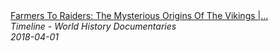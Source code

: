 <!--2024-07-21 00:18:13-->
<div class="yb">
  <a class="nodecor" href="/index.html?istoriya/farmers_to_raiders_the_mysterious_origins_of_the_vikings_wings_of_a_dragon_timeline">
    <img class="preview" data-videoid="hOsTfZ8gTM8" src="https://i.ytimg.com/vi/hOsTfZ8gTM8/hqdefault.jpg" align="middle" alt="">
  </a>
  <div class="inlbl text">
    <a class="nodecor" href="/index.html?istoriya/farmers_to_raiders_the_mysterious_origins_of_the_vikings_wings_of_a_dragon_timeline">Farmers To Raiders: The Mysterious Origins Of The Vikings |...</a><br>
    <i class="smaller2">Timeline - World History Documentaries</i><br>
    <i class="smaller3">2018-04-01</i>
  </div>
</div>
